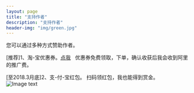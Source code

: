 ```yaml
---
layout: page
title: "支持作者"
description: "支持作者" 
header-img: "img/green.jpg"
---
```


您可以通过多种方式赞助作者。

[推荐]1、淘-宝优惠券。[点我](https://s.click.taobao.com/t?e=m%3D2%26s%3D2CcU4f1Nt%2BscQipKwQzePCperVdZeJviEViQ0P1Vf2kguMN8XjClAsnENhdZTs22J4oEPGFPNHRouO2wkJe3vXhPWoL7x5qxHX0Sx84ozykxo6KI15vwk6b6h%2BauVgdyCEDNGBpwx5iM%2BhtH71aX6jbwk8Q7zPIoeEV%2BM%2BWE6mfU4MpwEDWbLSGFCzYOOqAQ)   优惠券免费领取，下单，确认收获后我会收到阿里的推广费。

[至2018.3月底]2、支-付-宝红包。
扫码领红包，我也能得到赏金。
![Image text](https://github.com/GeorgeZhangJr/blog/blob/master/mmexport1516433766941.jpg)
